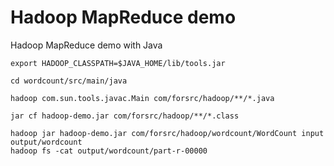 Hadoop MapReduce demo
=========

Hadoop MapReduce demo with Java


    export HADOOP_CLASSPATH=$JAVA_HOME/lib/tools.jar

    cd wordcount/src/main/java

    hadoop com.sun.tools.javac.Main com/forsrc/hadoop/**/*.java

    jar cf hadoop-demo.jar com/forsrc/hadoop/**/*.class

    hadoop jar hadoop-demo.jar com/forsrc/hadoop/wordcount/WordCount input output/wordcount
    hadoop fs -cat output/wordcount/part-r-00000